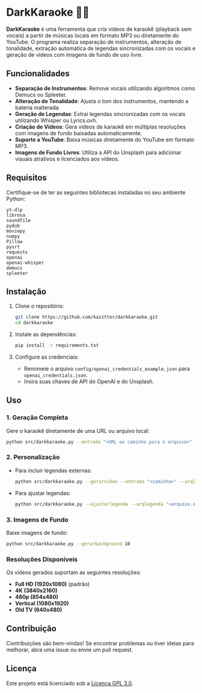 # DarkKaraoke 🎤🎶

**DarkKaraoke** é uma ferramenta que cria vídeos de karaokê (playback sem vocais) a partir de músicas locais em formato MP3 ou diretamente do YouTube. O programa realiza separação de instrumentos, alteração de tonalidade, extração automática de legendas sincronizadas com os vocais e geração de vídeos com imagens de fundo de uso livre.

## Funcionalidades
- **Separação de Instrumentos**: Remove vocais utilizando algoritmos como Demucs ou Spleeter.
- **Alteração de Tonalidade**: Ajusta o tom dos instrumentos, mantendo a bateria inalterada.
- **Geração de Legendas**: Extrai legendas sincronizadas com os vocais utilizando Whisper ou Lyrics.ovh.
- **Criação de Vídeos**: Gera vídeos de karaokê em múltiplas resoluções com imagens de fundo baixadas automaticamente.
- **Suporte a YouTube**: Baixa músicas diretamente do YouTube em formato MP3.
- **Imagens de Fundo Livres**: Utiliza a API do Unsplash para adicionar visuais atrativos e licenciados aos vídeos.

## Requisitos
Certifique-se de ter as seguintes bibliotecas instaladas no seu ambiente Python:

```
yt-dlp
librosa
soundfile
pydub
moviepy
numpy
Pillow
pysrt
requests
openai
openai-whisper
demucs
spleeter
```

## Instalação
1. Clone o repositório:
   ```bash
   git clone https://github.com/kazzttor/darkkaraoke.git
   cd darkkaraoke
   ```

2. Instale as dependências:
   ```bash
   pip install -r requirements.txt
   ```

3. Configure as credenciais:
   - Renomeie o arquivo `config/openai_credentials_example.json` para `openai_credentials.json`.
   - Insira suas chaves de API do OpenAI e do Unsplash.

## Uso
### 1. Geração Completa
Gere o karaokê diretamente de uma URL ou arquivo local:
```bash
python src/darkkaraoke.py --entrada "<URL ou caminho para o arquivo>" --artista "Nome do Artista" --song "Título da Música" --key_shift <número de semitons> --legenda whisper
```

### 2. Personalização
- Para incluir legendas externas:
  ```bash
  python src/darkkaraoke.py --gerarvideo --entrada "<caminho>" --arqlegenda "<arquivo.srt>" --artista "Nome do Artista" --song "Título da Música" --key_shift <número de semitons>
  ```

- Para ajustar legendas:
  ```bash
  python src/darkkaraoke.py --ajustarlegenda --arqlegenda "<arquivo.srt>" --artista "Nome do Artista" --song "Título da Música"
  ```

### 3. Imagens de Fundo
Baixe imagens de fundo:
```bash
python src/darkkaraoke.py --gerarbackground 10
```

### Resoluções Disponíveis
Os vídeos gerados suportam as seguintes resoluções:
- **Full HD (1920x1080)** (padrão)
- **4K (3840x2160)**
- **480p (854x480)**
- **Vertical (1080x1920)**
- **Old TV (640x480)**

## Contribuição
Contribuições são bem-vindas! Se encontrar problemas ou tiver ideias para melhorar, abra uma issue ou envie um pull request.

## Licença
Este projeto está licenciado sob a [Licença GPL 3.0](LICENSE).
